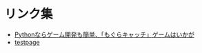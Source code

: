 # リンク集

- [Pythonならゲーム開発も簡単、「もぐらキャッチ」ゲームはいかが]("https://xtech.nikkei.com/atcl/nxt/column/18/02814/042500003/")
- [testpage]("../PORTFOLIO/test/index.html")